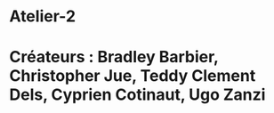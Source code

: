 # Atelier-2

# Créateurs : Bradley Barbier, Christopher Jue, Teddy Clement Dels, Cyprien Cotinaut, Ugo Zanzi

